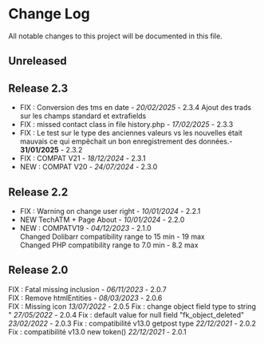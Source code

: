 # Change Log
All notable changes to this project will be documented in this file.

## Unreleased

## Release 2.3
- FIX : Conversion des tms en date - *20/02/2025* - 2.3.4
        Ajout des trads sur les champs standard et extrafields
- FIX : missed contact class in file history.php - *17/02/2025* - 2.3.3  
- FIX : Le test sur le type des anciennes valeurs vs les nouvelles était mauvais ce qui empêchait un bon enregistrement des données.- **31/01/2025** - 2.3.2
- FIX : COMPAT V21 - *18/12/2024* - 2.3.1
- NEW : COMPAT V20 - *24/07/2024* - 2.3.0

## Release 2.2
- FIX : Warning on change user right  - *10/01/2024* - 2.2.1
- NEW TechATM + Page About - *10/01/2024* - 2.2.0
- NEW : COMPATV19 - *04/12/2023* - 2.1.0  
    Changed Dolibarr compatibility range to 15 min - 19 max  
    Changed PHP compatibility range to 7.0 min - 8.2 max

## Release 2.0
FIX : Fatal missing inclusion - *06/11/2023* - 2.0.7  
FIX : Remove htmlEntities - *08/03/2023* - 2.0.6  
FIX : Missing icon *13/07/2022* - 2.0.5
Fix : change object field type to string  " *27/05/2022* - 2.0.4
Fix : default value for null field "fk_object_deleted" *23/02/2022* - 2.0.3
Fix : compatibilité v13.0  getpost type    *22/12/2021* - 2.0.2
Fix : compatibilité v13.0  new token()    *22/12/2021* - 2.0.1
